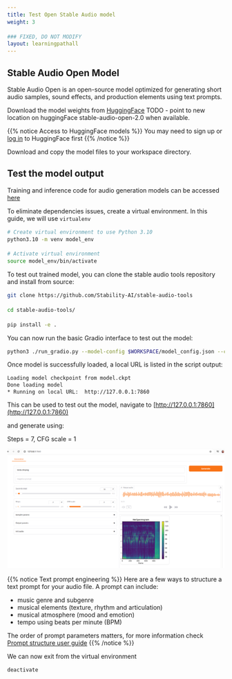 ```yaml
---
title: Test Open Stable Audio model
weight: 3

### FIXED, DO NOT MODIFY
layout: learningpathall
---
```


## Stable Audio Open Model 

Stable Audio Open is an open-source model optimized for generating short audio samples, sound effects, and production elements using text prompts.

Download the model weights from [HuggingFace](https://huggingface.co/stabilityai/stable-audio-open-1.0/tree/main)
TODO - point to new location on huggingFace stable-audio-open-2.0 when available.

{{% notice Access to HuggingFace models %}}
You may need to sign up or [log in](https://huggingface.co/login) to HuggingFace first
{{% /notice %}}

Download and copy the model files to your workspace directory.

## Test the model output

Training and inference code for audio generation models can be accessed [here](https://github.com/Stability-AI/stable-audio-tools)

To eliminate dependencies issues, create a virtual environment. In this guide, we will use `virtualenv`

```bash
# Create virtual environment to use Python 3.10
python3.10 -m venv model_env
 
# Activate virtual environment
source model_env/bin/activate
```

To test out trained model, you can clone the stable audio tools repository and install from source:

```bash
git clone https://github.com/Stability-AI/stable-audio-tools

cd stable-audio-tools/

pip install -e .

```

You can now run the basic Gradio interface to test out the model:
```bash
python3 ./run_gradio.py --model-config $WORKSPACE/model_config.json --ckpt-path $WORKSPACE/model.ckpt

```

Once model is successfully loaded, a local URL is listed in the script output:

```text
Loading model checkpoint from model.ckpt
Done loading model
* Running on local URL:  http://127.0.0.1:7860

```
This can be used to test out the model, navigate to [http://127.0.0.1:7860](http://127.0.0.1:7860)

and generate using:

Steps = 7, CFG scale = 1

![example image alt-text#center](generate-audio.png "Figure 1. Generate Audio")

{{% notice Text prompt engineering %}}
Here are a few ways to structure a text prompt for your audio file.
A prompt can include:
* music genre and subgenre
* musical elements (texture, rhythm and articulation)
* musical atmosphere (mood and emotion)
* tempo using beats per minute (BPM)

The order of prompt parameters matters, for more information check [Prompt structure user guide](https://stableaudio.com/user-guide/prompt-structure)
{{% /notice %}}

We can now exit from the virtual environment
```bash
deactivate
```

